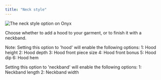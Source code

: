 ```yaml
---
title: "Neck style"
---
```


![The neck style option on Onyx](./neckstyle.svg)

Choose whether to add a hood to your garment, or to finish it with a neckband.

Note: Setting this option to 'hood' will enable the following options:
1: Hood height
2: Hood depth
3: Hood front piece size
4: Hood front bonus
5: Hood dip
6: Hood hem

Setting this option to 'neckband' will enable the following options:
1: Neckband length
2: Neckband width
